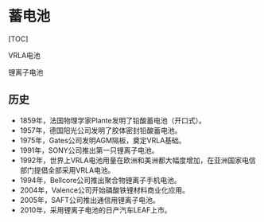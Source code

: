 # 蓄电池

[TOC]

VRLA电池

锂离子电池

## 历史

* 1859年，法国物理学家Plante发明了铅酸蓄电池（开口式）。
* 1957年，德国阳光公司发明了胶体密封铅酸蓄电池。
* 1975年，Gates公司发明AGM隔板，奠定VRLA基础。
* 1991年，SONY公司推出第一只锂离子电池。
* 1992年，世界上VRLA电池用量在欧洲和美洲都大幅度增加，在亚洲国家电信部门提倡全部采用VRLA电池。
* 1994年，Bellcore公司推出聚合物锂离子手机电池。
* 2004年，Valence公司开始磷酸铁锂材料商业化应用。
* 2005年，SAFT公司推出通信用锂离子电池。
* 2010年，采用锂离子电池的日产汽车LEAF上市。